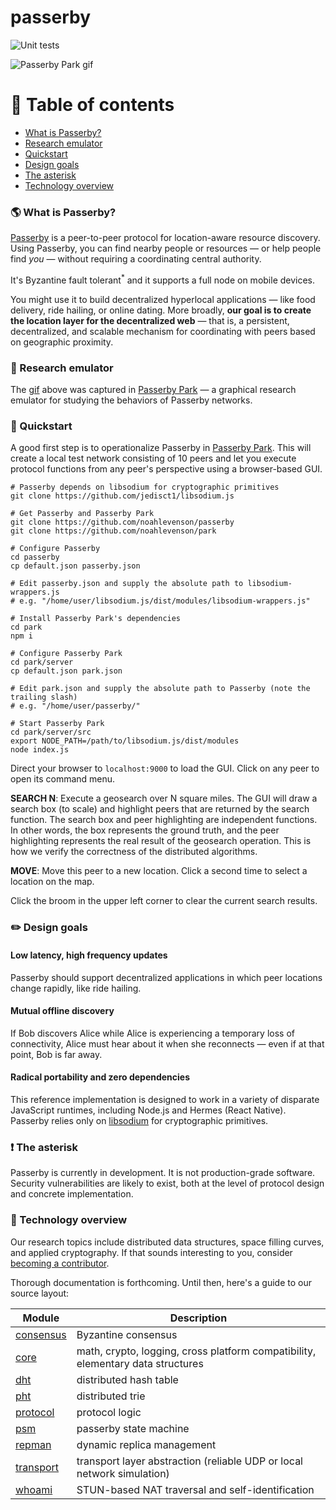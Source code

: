 # passerby

![Unit tests](https://github.com/noahlevenson/passerby/workflows/Unit%20Tests/badge.svg)

![Passerby Park gif](https://github.com/noahlevenson/passerby/blob/master/passerby.gif)

# :compass: Table of contents
* [What is Passerby?](#earth_americas-what-is-passerby)
* [Research emulator](#hammer-research-emulator)
* [Quickstart](#rocket-quickstart)
* [Design goals](#pencil2-design-goals)
* [The asterisk](#heavy_exclamation_mark-the-asterisk)
* [Technology overview](#floppy_disk-technology-overview)


### :earth_americas: What is Passerby?
[Passerby](https://passerby.at) is a peer-to-peer protocol for location-aware resource discovery. Using Passerby, you can find nearby people or resources &mdash; or help people find *you* &mdash; without requiring a coordinating central authority.

It's Byzantine fault tolerant<sup>\*</sup> and it supports a full node on mobile devices.

You might use it to build decentralized hyperlocal applications &mdash; like food delivery, ride hailing, or online dating. More broadly, **our goal is to create the location layer for the decentralized web** &mdash; that is, a persistent, decentralized, and scalable mechanism for coordinating with peers based on geographic proximity.


### :hammer: Research emulator
The [gif](https://github.com/noahlevenson/passerby/blob/master/passerby.gif) above was captured in [Passerby Park](https://github.com/noahlevenson/park) &mdash; a graphical research emulator for studying the behaviors of Passerby networks.


### :rocket: Quickstart
A good first step is to operationalize Passerby in [Passerby Park](https://github.com/noahlevenson/park). This will create a local test network consisting of 10 peers and let you execute protocol functions from any peer's perspective using a browser-based GUI.

```
# Passerby depends on libsodium for cryptographic primitives
git clone https://github.com/jedisct1/libsodium.js

# Get Passerby and Passerby Park
git clone https://github.com/noahlevenson/passerby
git clone https://github.com/noahlevenson/park

# Configure Passerby
cd passerby
cp default.json passerby.json

# Edit passerby.json and supply the absolute path to libsodium-wrappers.js
# e.g. "/home/user/libsodium.js/dist/modules/libsodium-wrappers.js"

# Install Passerby Park's dependencies
cd park
npm i

# Configure Passerby Park
cd park/server
cp default.json park.json

# Edit park.json and supply the absolute path to Passerby (note the trailing slash)
# e.g. "/home/user/passerby/"

# Start Passerby Park
cd park/server/src
export NODE_PATH=/path/to/libsodium.js/dist/modules
node index.js
```

Direct your browser to `localhost:9000` to load the GUI. Click on any peer to open its command menu.

**SEARCH N**: Execute a geosearch over N square miles. The GUI will draw a search box (to scale) and highlight peers that are returned by the search function. The search box and peer highlighting are independent functions. In other words, the box represents the ground truth, and the peer highlighting represents the real result of the geosearch operation. This is how we verify the correctness of the distributed algorithms.

**MOVE**: Move this peer to a new location. Click a second time to select a location on the map.

Click the broom in the upper left corner to clear the current search results.


### :pencil2: Design goals
#### **Low latency, high frequency updates**

Passerby should support decentralized applications in which peer locations change rapidly, like ride hailing.


#### **Mutual offline discovery**

If Bob discovers Alice while Alice is experiencing a temporary loss of connectivity, Alice must hear about it when she reconnects &mdash; even if at that point, Bob is far away.


#### **Radical portability and zero dependencies** 

This reference implementation is designed to work in a variety of disparate JavaScript runtimes, including Node.js and Hermes (React Native). Passerby relies only on [libsodium](https://doc.libsodium.org/) for cryptographic primitives.


### :heavy_exclamation_mark: The asterisk
Passerby is currently in development. It is not production-grade software. Security vulnerabilities are likely to exist, both at the level of protocol design and concrete implementation. 


### :floppy_disk: Technology overview
Our research topics include distributed data structures, space filling curves, and applied cryptography. If that sounds interesting to you, consider [becoming a contributor](mailto:noahlevenson@gmail.com?subject=I%20want%20to%20contribute).

Thorough documentation is forthcoming. Until then, here's a guide to our source layout:

|Module |Description                                                                                                                                                   |
|-------------------------------------------------------------------------------------|--------------------------------------------------------------------------------|
|[consensus](https://github.com/noahlevenson/passerby/tree/master/src/consensus)      |Byzantine consensus                                                             |
|[core](https://github.com/noahlevenson/passerby/tree/master/src/core)                |math, crypto, logging, cross platform compatibility, elementary data structures |
|[dht](https://github.com/noahlevenson/passerby/tree/master/src/dht)                  |distributed hash table                                                          |
|[pht](https://github.com/noahlevenson/passerby/tree/master/src/pht)                  |distributed trie                                                                |
|[protocol](https://github.com/noahlevenson/passerby/tree/master/src/protocol)        |protocol logic                                                                  |
|[psm](https://github.com/noahlevenson/passerby/tree/master/src/psm)                  |passerby state machine                                                          |
|[repman](https://github.com/noahlevenson/passerby/tree/master/src/repman)            |dynamic replica management                                                      |
|[transport](https://github.com/noahlevenson/passerby/tree/master/src/transport)      |transport layer abstraction (reliable UDP or local network simulation)          |
|[whoami](https://github.com/noahlevenson/passerby/tree/master/src/whoami)            |STUN-based NAT traversal and self-identification                                |                                                                              |
